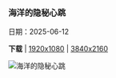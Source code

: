 ### 海洋的隐秘心跳

日期：2025-06-12

**下载**  |  [1920x1080](https://cn.bing.com/th?id=OHR.SanMiguelAzores_ZH-CN2511982585_1920x1080.jpg)  |  [3840x2160](https://cn.bing.com/th?id=OHR.SanMiguelAzores_ZH-CN2511982585_UHD.jpg)

![海洋的隐秘心跳](https://cn.bing.com/th?id=OHR.SanMiguelAzores_ZH-CN2511982585_1920x1080.jpg "维拉弗兰卡岛，圣米格尔岛，亚速尔群岛，葡萄牙 (© ARoxo/Getty Images)")

